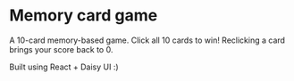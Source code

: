 # Memory card game

A 10-card memory-based game. Click all 10 cards to win! Reclicking a card brings your score back to 0.

Built using React + Daisy UI :)
